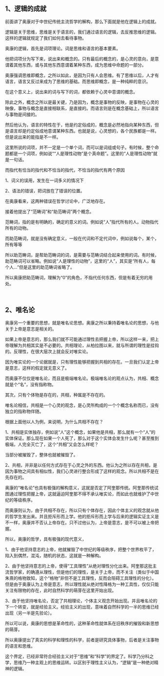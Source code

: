 <h2>1、逻辑的成就</h2><p data-pid="9K5P492X">前面讲了奥康对于中世纪传统主流哲学的解构，那么下面就是他在逻辑上的成就。</p><p data-pid="y1bj1QDv">逻辑是关于思维，思维是关于语言的，我们通过语言的逻辑，去反推思维的逻辑。这样的逻辑就规定了我们如何去看待事物。</p><p data-pid="VehrLxQ7">奥康的逻辑，首先是词项理论。词是思维和语言的基本要素。</p><p data-pid="yvEC4lHV">他把词项分为写下来，说出来和概念的。只有最后的概念的，是心灵的意向，是意谓着其他东西，或与其他东西意谓着某种东西，成为思维中命题的一部分。</p><p data-pid="ZoDuI5-g">奥康强调思维即概念，之所以如此，是因为只有人会思维。有了思维以后，人才有语言，语言又反过来成为了思维的基础。而思维即概念，是一种纯粹的意识。</p><p data-pid="-El7Jq_y">在这个意义上，说出来的词与写下的词，都依赖于心灵中意谓的概念。</p><p data-pid="ddUvRB9i">除此之外，概念之所以是最关键，乃是因为，概念是事物的反映，是事物在心灵的映像，事物与概念是直接相联系，是直接的。而语言则是在概念基础上，所以语言与事物是间接的。</p><p data-pid="z1opfVtz">然后他认为，语言的特性在于，他是约定俗成的，概念是必然地指向某种东西，但是语言却是约定俗成地意谓某种东西。也就是说，心灵想的，各个民族都是一样。但是说出来的能指是不一样。</p><p data-pid="T60-Hz-K">这里所说的词项，并不一定是一个单个词，而可以是词组或句子。有时候，整个命题都是一个词项，例如说““人是理性动物”是个真命题”。这里的“人是理性动物”就是一句话。</p><p data-pid="9D0P96nB">而指代有恰当的指代和不恰当的指代，不恰当的指代有两个原因</p><p data-pid="3NRkkjLN">1、词义的误用，发生在一词多义的情况下</p><p data-pid="LfxbIn6M">2、语法的错误，把词放在了错误的位置。</p><p data-pid="7xspA5gl">在奥康看来，这两种错误在哲学讨论中，广泛地存在。</p><p data-pid="_W7tg6OI">接着他提出了“范畴词”和“助范畴词”两个概念。</p><p data-pid="cSuzky7M">范畴词，指的是有明确的，确定的意义的词。例如说“人”指代所有的人。动物指代所有的动物。</p><p data-pid="9egjrF46">而助范畴词，就是没有确定意义，一般在代词和不定代词中，例如说每个，某个，所有等等</p><p data-pid="6rTYrkH6">所以助范畴词，是帮助范畴词的词，是需要与范畴词结合起来使用的词。有时候，助范畴词可以省略。例如说“人是理性的动物”，这里的“人”，其实是“所有人，每个人...”但是这里的助范畴词省略了。</p><p data-pid="Rq7lTwod">所以奥康把助范畴词，理解为“0”的角色，不指代任何东西，但是有着无穷的用处。</p><p><br></p><h2>2、唯名论</h2><p data-pid="I6Yeq2j2">奥康另一个重要的思想，就是唯名论思想。奥康之所以秉持着唯名论的思想，与他关于上帝是意志是相关的。</p><p data-pid="XwcsHZA9">如果上帝是意志的，那么我们就不可能通过理性去把握上帝，所以这样一来，把上帝理解为共相其实是不必要的。共相理论，从柏拉图以来，就与所谓的理性是挂钩的。反理性，在很大层次上就会反对唯实论。</p><p data-pid="sBUsQ-jv">因为唯实论的一个论据就是，只有理性能够把握到共相的存在。一旦我们认定上帝是意志，这样的假定就无意义了。</p><p data-pid="yyc2u0ND">而奥康不仅仅是唯名论，而且是极端唯名论。极端唯名论的观点认为，共相、概念就是个“名”，没有指称物。</p><p data-pid="niKRYEPd">其次，只有个体物是存在的，共相，种属是不存在的。</p><p data-pid="ocoK7LVG">唯名论相信，共相是一个心灵的观念，是心灵所构成的一个个概念名称而已，没有独立的指称物伴随。</p><p data-pid="hBnRx1kI">根据上面他以人为例，来说明，为什么共相不存在？</p><p data-pid="CiQObga9">1、共相是实体独存，例如说“人”这个概念，如果他是共相，那么就有一个“人”的实体保证。那么现在如果一个人死了，那么对于这个实体会发生什么呢？甚至推到极端，人完全灭亡了，这个“共相”又会怎么样呢？</p><p data-pid="wX8s_bhV">当部分被摧毁了，整体也就被摧毁了。</p><p data-pid="9_SB_Kvd">2、共相，并非是以任何方式存在于心灵之外的东西。他认为之所以存在共相，是因为事物之间具有相似性，我们心灵进行整合形成了这样的观念。所以共相不是在先存在的。</p><p data-pid="PtkVkqxR">奥康的“唯名论”也具有极强的解构意义，这就是否定了阿奎那传统。阿奎那传统试图通过理性把握上帝，这就逼迫阿奎那不得不承认唯实论，而如此也就维护了中世纪的等级秩序。</p><p data-pid="uOJSFU1G">而奥康则认为，由于共相不存在，所以只有个体存在，因此个体主义的观念就从他的哲学生发出来。并且拒斥形而上学。他的拒斥形而上学与后来的逻辑实证主义是不一样，奥康并不否认上帝存在。只不过他认为，上帝是意志，是不可以被上帝把握。</p><p data-pid="AnEeIuIF">所以，奥康的哲学，具有极强的现代意义，</p><p data-pid="0hv0tV1U">1、由于他坚持意志的上帝，他就摧毁了中世纪的等级秩序，把整个世界枚平了，陷入到偶然，混沌，随机的状态，这就是一种解构。</p><p data-pid="IUrpEOgt">2、由于他坚持意志的上帝，使得“工具理性”从绝对理性分化出来。阿奎那这批主流哲学家，的确遵从理性，但是他们的理性，是关于上帝，而不关注（类似于中国朱熹的格物致知，这个“格物”非但不是工具理性，反而会阻碍工具理性的分化）。但是由于奥康认为上帝是意志，所以理性就从绝对性降格为一种工具性，仅仅只能关注有限物的存在，此时自然科学的萌芽在这里开始出现。</p><p data-pid="Nv0SRyQU">3、由于他坚持唯名论，否定了共相理论，个体主义观念开始出现。并且唯名论的下一个转变，就是经验主义。经验主义的出现，意味着自然科学的一半的思维已经出现（另一半是先验论）。</p><p data-pid="F67j8kpJ">所以可以说，奥康的思想是革命性的，这种革命性就体系在旧秩序的摧毁和新思想的萌芽。</p><p data-pid="ddvkfOVW">所以奥康提出了真实的科学和理性的科学，前者是研究具体事物，后者是关注事物的语言和思维。</p><p data-pid="ylOp54FX">这个界定，已经非常符合经验主义对于“思维”和“科学”的界定了。科学乃分科之学，思维乃一种主观上的思维运转。以区别于理性主义认为，“逻辑”是一种绝对精神的逻辑。</p><p></p><p></p><p></p><p></p><p></p><p></p><p></p><p></p><p></p>